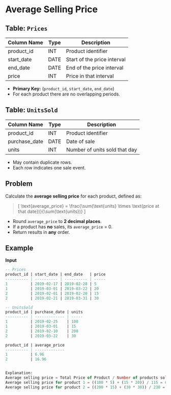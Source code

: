 # Average Selling Price

## Table: `Prices`

| Column Name | Type | Description |
|-------------|------|-------------|
| product_id  | INT  | Product identifier |
| start_date  | DATE | Start of the price interval |
| end_date    | DATE | End of the price interval |
| price       | INT  | Price in that interval |

- **Primary Key:** (`product_id`, `start_date`, `end_date`)
- For each product there are no overlapping periods.

## Table: `UnitsSold`

| Column Name   | Type | Description                   |
|---------------|------|-------------------------------|
| product_id    | INT  | Product identifier            |
| purchase_date | DATE | Date of sale                  |
| units         | INT  | Number of units sold that day |

- May contain duplicate rows.
- Each row indicates one sale event.

## Problem

Calculate the **average selling price** for each product, defined as:

> \[
>   \text{average_price} = \frac{\sum(\text{units} \times \text{price at that date})}{\sum(\text{units})}
> \]

- Round `average_price` to **2 decimal places**.
- If a product has **no** sales, its `average_price` = 0.
- Return results in **any** order.

## Example

**Input**  
```sql
-- Prices
product_id | start_date | end_date   | price
---------- | ---------- | ---------- | -----
1          | 2019-02-17 | 2019-02-28 | 5
1          | 2019-03-01 | 2019-03-22 | 20
2          | 2019-02-01 | 2019-02-20 | 15
2          | 2019-02-21 | 2019-03-31 | 30

-- UnitsSold
product_id | purchase_date | units
---------- | ------------- | -----
1          | 2019-02-25    | 100
1          | 2019-03-01    | 15
2          | 2019-02-10    | 200
2          | 2019-03-22    | 30

product_id | average_price
---------- | -------------
1          | 6.96
2          | 16.96


Explanation: 
Average selling price = Total Price of Product / Number of products sold.
Average selling price for product 1 = ((100 * 5) + (15 * 20)) / 115 = 6.96
Average selling price for product 2 = ((200 * 15) + (30 * 30)) / 230 = 16.96
